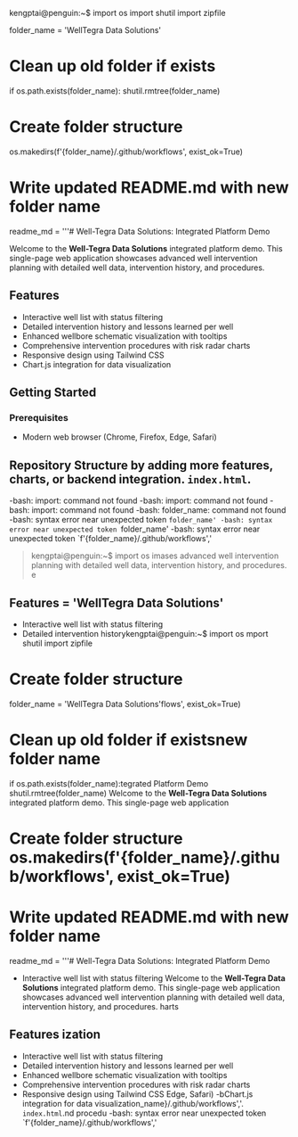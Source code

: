 kengptai@penguin:~$ import os
import shutil
import zipfile

folder_name = 'WellTegra Data Solutions'

# Clean up old folder if exists
if os.path.exists(folder_name):
    shutil.rmtree(folder_name)

# Create folder structure
os.makedirs(f'{folder_name}/.github/workflows', exist_ok=True)

# Write updated README.md with new folder name
readme_md = '''# Well-Tegra Data Solutions: Integrated Platform Demo

Welcome to the **Well-Tegra Data Solutions** integrated platform demo. This single-page web application showcases advanced well intervention planning with detailed well data, intervention history, and procedures.

## Features

- Interactive well list with status filtering
- Detailed intervention history and lessons learned per well
- Enhanced wellbore schematic visualization with tooltips
- Comprehensive intervention procedures with risk radar charts
- Responsive design using Tailwind CSS
- Chart.js integration for data visualization

## Getting Started

### Prerequisites

- Modern web browser (Chrome, Firefox, Edge, Safari)
## Repository Structure by adding more features, charts, or backend integration. `index.html`.
-bash: import: command not found
-bash: import: command not found
-bash: import: command not found
-bash: folder_name: command not found
-bash: syntax error near unexpected token `folder_name'
-bash: syntax error near unexpected token `folder_name'
-bash: syntax error near unexpected token `f'{folder_name}/.github/workflows','
> kengptai@penguin:~$ import os
imases advanced well intervention planning with detailed well data, intervention history, and procedures.            e
              
## Features = 'WellTegra Data Solutions'
                                        
- Interactive well list with status filtering
- Detailed intervention historykengptai@penguin:~$ import os
 mport shutil
import zipfile
# Create folder structure
folder_name = 'WellTegra Data Solutions'flows', exist_ok=True)
                                                              
# Clean up old folder if existsnew folder name
if os.path.exists(folder_name):tegrated Platform Demo
    shutil.rmtree(folder_name)
Welcome to the **Well-Tegra Data Solutions** integrated platform demo. This single-page web application 
# Create folder structure                                                                               os.makedirs(f'{folder_name}/.github/workflows', exist_ok=True)
    
# Write updated README.md with new folder name
readme_md = '''# Well-Tegra Data Solutions: Integrated Platform Demo
- Interactive well list with status filtering
Welcome to the **Well-Tegra Data Solutions** integrated platform demo. This single-page web application showcases advanced well intervention planning with detailed well data, intervention history, and procedures.                                                     harts
                                                              
## Features                           ization
                                             
- Interactive well list with status filtering
- Detailed intervention history and lessons learned per well
- Enhanced wellbore schematic visualization with tooltips
- Comprehensive intervention procedures with risk radar charts
- Responsive design using Tailwind CSS Edge, Safari)
-bChart.js integration for data visualization_name}/.github/workflows','. `index.html`.nd procedu
-bash: syntax error near unexpected token `f'{folder_name}/.github/workflows','